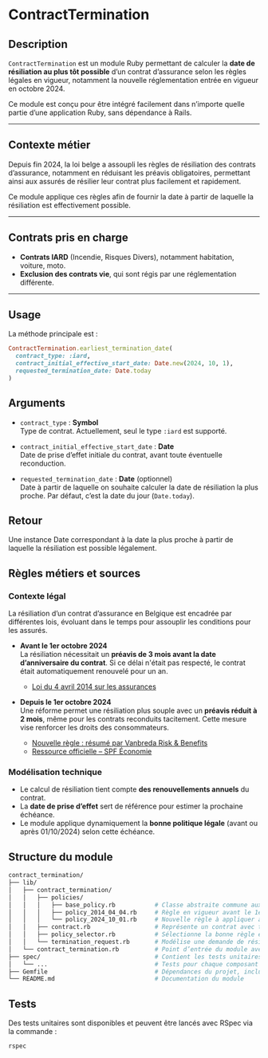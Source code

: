 # ContractTermination

## Description

`ContractTermination` est un module Ruby permettant de calculer la **date de résiliation au plus tôt possible** d’un contrat d’assurance selon les règles légales en vigueur, notamment la nouvelle réglementation entrée en vigueur en octobre 2024.  

Ce module est conçu pour être intégré facilement dans n’importe quelle partie d’une application Ruby, sans dépendance à Rails.

---

## Contexte métier

Depuis fin 2024, la loi belge a assoupli les règles de résiliation des contrats d’assurance, notamment en réduisant les préavis obligatoires, permettant ainsi aux assurés de résilier leur contrat plus facilement et rapidement.  

Ce module applique ces règles afin de fournir la date à partir de laquelle la résiliation est effectivement possible.

---

## Contrats pris en charge

- **Contrats IARD** (Incendie, Risques Divers), notamment habitation, voiture, moto.  
- **Exclusion des contrats vie**, qui sont régis par une réglementation différente.

---

## Usage

La méthode principale est :

```ruby
ContractTermination.earliest_termination_date(
  contract_type: :iard,
  contract_initial_effective_start_date: Date.new(2024, 10, 1),
  requested_termination_date: Date.today
)
```

## Arguments

- `contract_type` : **Symbol**  
  Type de contrat. Actuellement, seul le type `:iard` est supporté.

- `contract_initial_effective_start_date` : **Date**  
  Date de prise d’effet initiale du contrat, avant toute éventuelle reconduction.

- `requested_termination_date` : **Date** (optionnel)  
  Date à partir de laquelle on souhaite calculer la date de résiliation la plus proche. Par défaut, c’est la date du jour (`Date.today`).

## Retour
Une instance Date correspondant à la date la plus proche à partir de laquelle la résiliation est possible légalement.

## Règles métiers et sources

### Contexte légal

La résiliation d’un contrat d’assurance en Belgique est encadrée par différentes lois, évoluant dans le temps pour assouplir les conditions pour les assurés.

- **Avant le 1er octobre 2024**  
  La résiliation nécessitait un **préavis de 3 mois avant la date d’anniversaire du contrat**. Si ce délai n'était pas respecté, le contrat était automatiquement renouvelé pour un an.  
  - [Loi du 4 avril 2014 sur les assurances](https://etaamb.openjustice.be/fr/loi-du-04-avril-2014_n2014011239.html)

- **Depuis le 1er octobre 2024**  
  Une réforme permet une résiliation plus souple avec un **préavis réduit à 2 mois**, même pour les contrats reconduits tacitement. Cette mesure vise renforcer les droits des consommateurs.  
  - [Nouvelle règle : résumé par Vanbreda Risk & Benefits](https://www.vanbreda.be/en/insights/new-cancellation-rules-for-insurance-contracts-from-1-october-2024?utm_source=chatgpt.com)  
  - [Ressource officielle – SPF Économie](https://economie.fgov.be/en/themes/financial-services/insurance/insurance-contract/terminating-insurance-contract?utm_source=chatgpt.com)


### Modélisation technique

- Le calcul de résiliation tient compte **des renouvellements annuels** du contrat.
- La **date de prise d’effet** sert de référence pour estimer la prochaine échéance.
- Le module applique dynamiquement la **bonne politique légale** (avant ou après 01/10/2024) selon cette échéance.

## Structure du module

```bash
contract_termination/
├── lib/
│   ├── contract_termination/
│   │   ├── policies/
│   │   │   ├── base_policy.rb           # Classe abstraite commune aux politiques de résiliation
│   │   │   ├── policy_2014_04_04.rb     # Règle en vigueur avant le 1er octobre 2024
│   │   │   └── policy_2024_10_01.rb     # Nouvelle règle à appliquer après le 1er octobre 2024
│   │   ├── contract.rb                  # Représente un contrat avec type et date de prise d'effet
│   │   ├── policy_selector.rb           # Sélectionne la bonne règle en fonction du contexte
│   │   └── termination_request.rb       # Modélise une demande de résiliation
│   └── contract_termination.rb          # Point d’entrée du module avec méthode publique
├── spec/                                # Contient les tests unitaires (RSpec)
│   └── ...                              # Tests pour chaque composant
├── Gemfile                              # Dépendances du projet, incluant RSpec
└── README.md                            # Documentation du module
```

## Tests

Des tests unitaires sont disponibles et peuvent être lancés avec RSpec via la commande :

```bash
rspec
```
